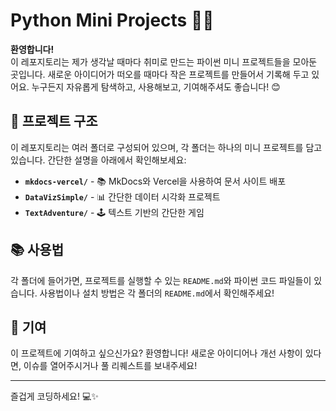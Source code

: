 # Python Mini Projects 🐍✨

**환영합니다!**  
이 레포지토리는 제가 생각날 때마다 취미로 만드는 파이썬 미니 프로젝트들을 모아둔 곳입니다. 새로운 아이디어가 떠오를 때마다 작은 프로젝트를 만들어서 기록해 두고 있어요. 누구든지 자유롭게 탐색하고, 사용해보고, 기여해주셔도 좋습니다! 😊

## 📁 프로젝트 구조

이 레포지토리는 여러 폴더로 구성되어 있으며, 각 폴더는 하나의 미니 프로젝트를 담고 있습니다. 간단한 설명을 아래에서 확인해보세요:

- **`mkdocs-vercel/`** - 📚 MkDocs와 Vercel을 사용하여 문서 사이트 배포
- **`DataVizSimple/`** - 📊 간단한 데이터 시각화 프로젝트
- **`TextAdventure/`** - 🕹️ 텍스트 기반의 간단한 게임

## 📚 사용법

각 폴더에 들어가면, 프로젝트를 실행할 수 있는 `README.md`와 파이썬 코드 파일들이 있습니다. 사용법이나 설치 방법은 각 폴더의 `README.md`에서 확인해주세요!

## 🙌 기여

이 프로젝트에 기여하고 싶으신가요? 환영합니다! 새로운 아이디어나 개선 사항이 있다면, 이슈를 열어주시거나 풀 리퀘스트를 보내주세요!

---

즐겁게 코딩하세요! 💻✨
